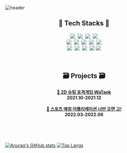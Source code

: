 ![header](https://capsule-render.vercel.app/api?type=rect&color=auto&height=250&section=header&text=Tiko&fontSize=70)
<br/>

## <p align = 'center'> 🧰 Tech Stacks 🧰 <p>
  <div align = 'center'>
    <img src = "https://img.shields.io/badge/C-A8B9CC?style=flat-square&logo=C&logoColor=black"/>&nbsp
    <img src = "https://img.shields.io/badge/C%2B%2B-00599C?style=flat-square&logo=C%2B%2B&logoColor=white"/>&nbsp
    <img src = "https://img.shields.io/badge/Unity-000000?style=flat-square&logo=Unity&logoColor=white"/>&nbsp
    <img src = "https://img.shields.io/badge/Python-3776AB?style=flat-square&logo=Python&logoColor=white"/>
  </div>
  <div align = 'center'>
    <img src = "https://img.shields.io/badge/Java-FE9A2E?style=flat-square&logo=Java&logoColor=white"/>&nbsp
    <img src = "https://img.shields.io/badge/PyTorch-EE4C2C?style=flat-square&logo=PyTorch&logoColor=white"/>&nbsp
    <img src = "https://img.shields.io/badge/C%23-8000FF?style=flat-square&logo=C%23&logoColor=white"/>&nbsp
    <img src = "https://img.shields.io/badge/TypeScript-3178C6?style=flat-square&logo=TypeScript&logoColor=white"/>&nbsp
    <img src = "https://img.shields.io/badge/Docker-2496ED?style=flat-square&logo=Docker&logoColor=white"/>
  </div>
  <div align = 'center'>
    <img src = "https://img.shields.io/badge/Flutter-02569B?style=flat-square&logo=Flutter&logoColor=white"/>&nbsp
    <img src = "https://img.shields.io/badge/HTML5-E34F26?style=flat-square&logo=HTML5&logoColor=white"/>&nbsp
    <img src = "https://img.shields.io/badge/CSS3-1572B6?style=flat-square&logo=CSS3&logoColor=white"/>&nbsp
    <img src = "https://img.shields.io/badge/JavaScript-F7DF1E?style=flat-square&logo=JavaScript&logoColor=black"/>
    <img src = "https://img.shields.io/badge/Android%20Studio-3DDC84?style=flat-square&logo=Android%20Studio&logoColor=white"/>
  </div>
<br/>
<br/>

## <p align = 'center'> 🗃️ Projects 🗃️ <p>
  <div align = 'center'>
    <a href = 'https://github.com/Tikoring/watank'><b>📁 2D 슈팅 포격게임 WaTank</b></a><br/>
    <b>2021.10-2021.12</b><br/><br/>
    <a href = 'https://github.com/Tikoring/capstone-2022-02'><b>📁 스포츠 매칭 어플리케이션 너만 오면 고!</b></a><br/>
    <b>2022.03-2022.06</b>
  </div>

    
<br/>
<br/>
<br/>
<br/>

[![Anurag's GitHub stats](https://github-readme-stats.vercel.app/api?username=Tikoring)](https://github.com/anuraghazra/github-readme-stats)
[![Top Langs](https://github-readme-stats.vercel.app/api/top-langs/?username=Tikoring&langs_count=8)](https://github.com/anuraghazra/github-readme-stats)
